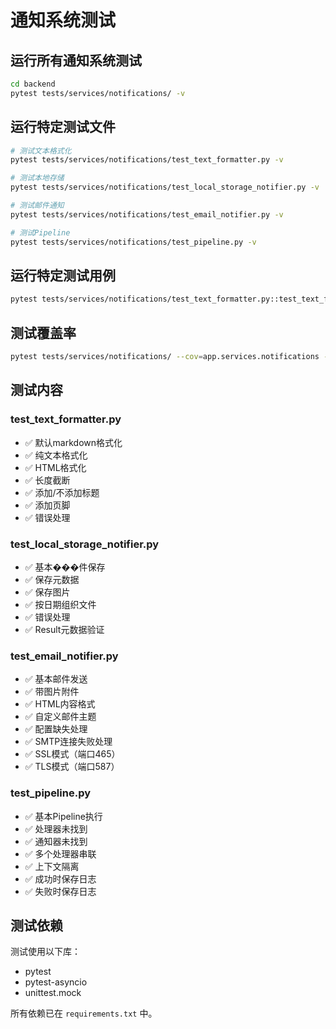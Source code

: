 # 通知系统测试

## 运行所有通知系统测试

```bash
cd backend
pytest tests/services/notifications/ -v
```

## 运行特定测试文件

```bash
# 测试文本格式化
pytest tests/services/notifications/test_text_formatter.py -v

# 测试本地存储
pytest tests/services/notifications/test_local_storage_notifier.py -v

# 测试邮件通知
pytest tests/services/notifications/test_email_notifier.py -v

# 测试Pipeline
pytest tests/services/notifications/test_pipeline.py -v
```

## 运行特定测试用例

```bash
pytest tests/services/notifications/test_text_formatter.py::test_text_formatter_markdown_default -v
```

## 测试覆盖率

```bash
pytest tests/services/notifications/ --cov=app.services.notifications --cov-report=html
```

## 测试内容

### test_text_formatter.py
- ✅ 默认markdown格式化
- ✅ 纯文本格式化
- ✅ HTML格式化
- ✅ 长度截断
- ✅ 添加/不添加标题
- ✅ 添加页脚
- ✅ 错误处理

### test_local_storage_notifier.py
- ✅ 基本���件保存
- ✅ 保存元数据
- ✅ 保存图片
- ✅ 按日期组织文件
- ✅ 错误处理
- ✅ Result元数据验证

### test_email_notifier.py
- ✅ 基本邮件发送
- ✅ 带图片附件
- ✅ HTML内容格式
- ✅ 自定义邮件主题
- ✅ 配置缺失处理
- ✅ SMTP连接失败处理
- ✅ SSL模式（端口465）
- ✅ TLS模式（端口587）

### test_pipeline.py
- ✅ 基本Pipeline执行
- ✅ 处理器未找到
- ✅ 通知器未找到
- ✅ 多个处理器串联
- ✅ 上下文隔离
- ✅ 成功时保存日志
- ✅ 失败时保存日志

## 测试依赖

测试使用以下库：
- pytest
- pytest-asyncio
- unittest.mock

所有依赖已在 `requirements.txt` 中。
